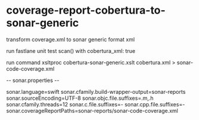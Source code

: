 # coverage-report-cobertura-to-sonar-generic
transform coverage.xml to sonar generic format xml


run fastlane unit test scan() with  cobertura_xml: true

run command
	xsltproc cobertura-sonar-generic.xslt cobertura.xml > sonar-code-coverage.xml

-- sonar.properties --

sonar.language=swift
sonar.cfamily.build-wrapper-output=sonar-reports
sonar.sourceEncoding=UTF-8
sonar.objc.file.suffixes=.m,.h
sonar.cfamily.threads=12
sonar.c.file.suffixes=-
sonar.cpp.file.suffixes=-
sonar.coverageReportPaths=sonar-reports/sonar-code-coverage.xml